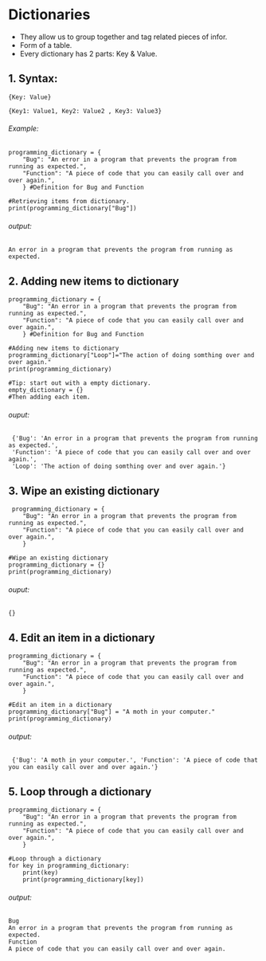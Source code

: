 # Dictionaries
- They allow us to group together and tag related pieces of infor.
- Form of a table.
- Every dictionary has 2 parts: Key & Value.

## 1. Syntax:

    {Key: Value}

    {Key1: Value1, Key2: Value2 , Key3: Value3}
    
###### Example:

    programming_dictionary = {
        "Bug": "An error in a program that prevents the program from running as expected.", 
        "Function": "A piece of code that you can easily call over and over again.",
        } #Definition for Bug and Function

    #Retrieving items from dictionary.
    print(programming_dictionary["Bug"])
    
###### output:

    An error in a program that prevents the program from running as expected.
    
    
## 2. Adding new items to dictionary

    programming_dictionary = {
        "Bug": "An error in a program that prevents the program from running as expected.", 
        "Function": "A piece of code that you can easily call over and over again.",
        } #Definition for Bug and Function

    #Adding new items to dictionary
    programming_dictionary["Loop"]="The action of doing somthing over and over again."
    print(programming_dictionary)
    
    #Tip: start out with a empty dictionary.
    empty_dictionary = {}
    #Then adding each item.

 ###### ouput:
 
     {'Bug': 'An error in a program that prevents the program from running as expected.', 
     'Function': 'A piece of code that you can easily call over and over again.', 
     'Loop': 'The action of doing somthing over and over again.'}
 
 ## 3. Wipe an existing dictionary
 
     programming_dictionary = {
        "Bug": "An error in a program that prevents the program from running as expected.", 
        "Function": "A piece of code that you can easily call over and over again.",
        } 

    #Wipe an existing dictionary
    programming_dictionary = {}
    print(programming_dictionary)
    
###### ouput:

    {}
    
## 4. Edit an item in a dictionary

    programming_dictionary = {
        "Bug": "An error in a program that prevents the program from running as expected.", 
        "Function": "A piece of code that you can easily call over and over again.",
        } 

    #Edit an item in a dictionary 
    programming_dictionary["Bug"] = "A moth in your computer."
    print(programming_dictionary)
    
 ###### output:
 
     {'Bug': 'A moth in your computer.', 'Function': 'A piece of code that you can easily call over and over again.'}
     
## 5. Loop through a dictionary 

    programming_dictionary = {
        "Bug": "An error in a program that prevents the program from running as expected.", 
        "Function": "A piece of code that you can easily call over and over again.",
        } 

    #Loop through a dictionary 
    for key in programming_dictionary:
        print(key)
        print(programming_dictionary[key])
        
###### output:

    Bug
    An error in a program that prevents the program from running as expected.
    Function
    A piece of code that you can easily call over and over again.
